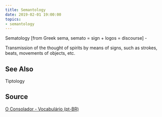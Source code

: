 ```yaml
---
title: Semantology
date: 2019-02-01 19:00:00
topics:
- semantology
---
```


Sematology [from Greek sema, semato = sign + logos = discourse] - 

Transmission of the thought of spirits by means of signs, such as strokes,
beats, movements of objects, etc. 


## See Also
Tiptology

## Source
[O Consolador - Vocabulário (pt-BR)](http://www.oconsolador.com.br/linkfixo/vocabulario/principal.html)
